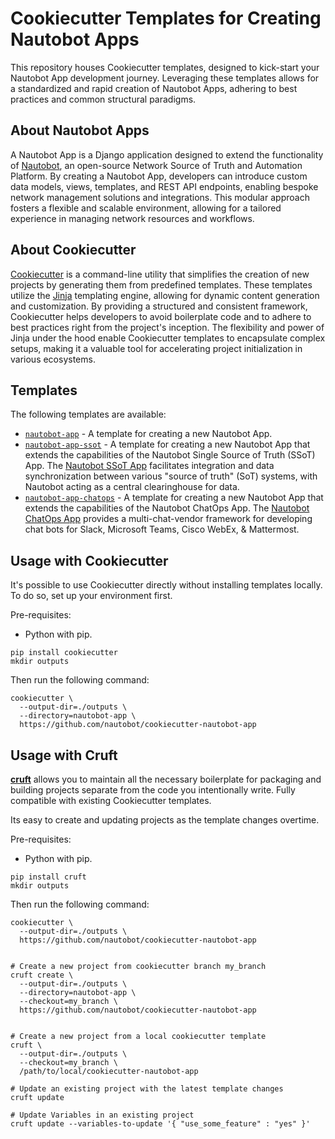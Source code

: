 # Cookiecutter Templates for Creating Nautobot Apps

This repository houses Cookiecutter templates, designed to kick-start your Nautobot App development journey. Leveraging these templates allows for a standardized and rapid creation of Nautobot Apps, adhering to best practices and common structural paradigms.

## About Nautobot Apps

A Nautobot App is a Django application designed to extend the functionality of [Nautobot](https://github.com/nautobot/nautobot), an open-source Network Source of Truth and Automation Platform. By creating a Nautobot App, developers can introduce custom data models, views, templates, and REST API endpoints, enabling bespoke network management solutions and integrations. This modular approach fosters a flexible and scalable environment, allowing for a tailored experience in managing network resources and workflows.

## About Cookiecutter

[Cookiecutter](https://github.com/cookiecutter/cookiecutter) is a command-line utility that simplifies the creation of new projects by generating them from predefined templates. These templates utilize the [Jinja](https://jinja.palletsprojects.com/) templating engine, allowing for dynamic content generation and customization. By providing a structured and consistent framework, Cookiecutter helps developers to avoid boilerplate code and to adhere to best practices right from the project's inception. The flexibility and power of Jinja under the hood enable Cookiecutter templates to encapsulate complex setups, making it a valuable tool for accelerating project initialization in various ecosystems.

## Templates

The following templates are available:

- [`nautobot-app`](./nautobot-app) - A template for creating a new Nautobot App.
- [`nautobot-app-ssot`](./nautobot-app-ssot) - A template for creating a new Nautobot App that extends the capabilities of the Nautobot Single Source of Truth (SSoT) App. The [Nautobot SSoT App](https://github.com/nautobot/nautobot-app-ssot) facilitates integration and data synchronization between various "source of truth" (SoT) systems, with Nautobot acting as a central clearinghouse for data.
- [`nautobot-app-chatops`](./nautobot-app-chatops) - A template for creating a new Nautobot App that extends the capabilities of the Nautobot ChatOps App. The [Nautobot ChatOps App](https://github.com/nautobot/nautobot-app-chatops) provides a multi-chat-vendor framework for developing chat bots for Slack, Microsoft Teams, Cisco WebEx, & Mattermost.

## Usage with Cookiecutter

It's possible to use Cookiecutter directly without installing templates locally. To do so, set up your environment first.

Pre-requisites:

- Python with pip.

```shell
pip install cookiecutter
mkdir outputs
```

Then run the following command:

```shell
cookiecutter \
  --output-dir=./outputs \
  --directory=nautobot-app \
  https://github.com/nautobot/cookiecutter-nautobot-app
```

## Usage with Cruft

**[cruft](https://pypi.org/project/cruft/)** allows you to maintain all the
necessary boilerplate for packaging and building projects separate from the
code you intentionally write. Fully compatible with existing Cookiecutter templates.

Its easy to create and updating projects as the template changes overtime.

Pre-requisites:

- Python with pip.

```shell
pip install cruft
mkdir outputs
```

Then run the following command:

```shell
cookiecutter \
  --output-dir=./outputs \
  https://github.com/nautobot/cookiecutter-nautobot-app


# Create a new project from cookiecutter branch my_branch
cruft create \
  --output-dir=./outputs \
  --directory=nautobot-app \
  --checkout=my_branch \
  https://github.com/nautobot/cookiecutter-nautobot-app


# Create a new project from a local cookiecutter template
cruft \
  --output-dir=./outputs \
  --checkout=my_branch \
  /path/to/local/cookiecutter-nautobot-app

# Update an existing project with the latest template changes
cruft update

# Update Variables in an existing project
cruft update --variables-to-update '{ "use_some_feature" : "yes" }'
```
